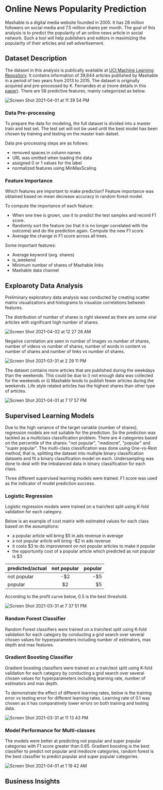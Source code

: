 # Online News Popularity Prediction
Mashable is a digital media website founded in 2005. It has 28 million followers on social media and 7.5 million shares per month. The goal of this analysis is to predict the popularity of an online news article in social network. Such a tool will help publishers and editors in maximizing the popularity of their articles and sell advertisement. 

## Dataset Description

The dataset in this analysis is publically available at [UCI Machine Learning Repository](https://archive.ics.uci.edu/ml/datasets/Online+News+Popularity). It contains information of 39,644 articles published by Mashable in a period of two years from 2013 to 2015. The dataset is originally acquired and pre-processed by K. Fernandes et al (more details in this [paper](https://link.springer.com/chapter/10.1007/978-3-319-23485-4_53)). There are 58 predictive features, mainly categorized as below.

![Screen Shot 2021-04-01 at 11 39 54 PM](https://user-images.githubusercontent.com/26207455/113377891-96618f00-9343-11eb-8f10-8188e94901fb.png)

### Data Pre-processing

To prepare the data for modeling, the full dataset is divided into a master train and test set. The test set will not be used until the best model has been chosen by training and testing on the master train datset. 

Data pre-processing steps are as follows:
* removed spaces in column names
* URL was omitted when loading the data
* assigned 0 or 1 values for the label
* normalized features using MinMaxScaling

### Feature Importance

Which features are important to make prediction? Feature importance was obtained based on mean decrease accuracy in random forest model.  

To compute the importance of each feature:
* When one tree is grown, use it to predict the test samples and record F1 score.
* Randomly sort the feature (so that it is no longer correlated with the outcome) and do the prediction again. Compute the new F1 score.
* Average the change in F1 score across all trees.

Some important features:
*  Average keyword (avg. shares)
*  is_weekend
*  Minimum number of shares of Mashable links
*  Mashable data channel

## Exploaroty Data Analysis

Preliminary exploratory data analysis was conducted by creating scatter matrix visualizations and histograms to visualize correlations between features. 

The distribution of number of shares is right skewed as there are some viral articles with significant high number of shares. 

![Screen Shot 2021-04-02 at 12 27 26 AM](https://user-images.githubusercontent.com/26207455/113380461-49cd8200-934a-11eb-90c4-03239479704a.png)


Negative correlation are seen in number of images vs number of shares, number of videos vs number of shares, number of words in content vs number of shares and number of links vs number of shares. 

![Screen Shot 2021-03-31 at 2 29 11 PM](https://user-images.githubusercontent.com/26207455/113379554-d4f94880-9347-11eb-8f5e-dd8a8ab6088f.png)

The dataset contains more articles that are published during the weekdays than the weekends. This could be due to i) not enough data was collected for the weekends or ii) Mashable tends to publish fewer articles during the weekends. Life style related articles has the highest shares than other type of articles. 

![Screen Shot 2021-04-01 at 7 17 57 PM](https://user-images.githubusercontent.com/26207455/113379587-e6425500-9347-11eb-9ae8-b81527cbf3a4.png)



## Supervised Learning Models
Due to the high variance of the target variable (number of shares), regression models are not suitable for the prediction. So the prediction was tackled as a multiclass classification problem. There are 4 categories based on the percentile of the shares: "not popular", "mediocre", "popular" and "super popular". The multi-class classification was done using One-vs-Rest method, that is, splitting the dataset into multiple binary classification datasets and fit a binary classification model on each. Undersampling was done to deal with the imbalanced data in binary classification for each class.  

Three different supervised learning models were trained. F1 score was used as the indicator of model prediction success. 

### Logistic Regression
Logistic regression models were trained on a train/test split using K-fold validation for each category. 

Below is an example of cost matrix with estimated values for each class based on the assumptions:
* a popular article will bring $5 in ads revenue in average
* a not popular article will bring -$2 in ads revenue
* it costs $3 to do improvement on not popular articles to make it popular
* the opportunity cost of a popular article which predicted as not popular is $3

| predicted/actual | not popular    | popular       |
| :---             |     :---:      |          ---: |
| not popular      | -$2            | -$5           |
| popular          | $2             | $5            |

According to the profit curve below, 0.5 is the best threshold. 

![Screen Shot 2021-03-31 at 7 37 51 PM](https://user-images.githubusercontent.com/26207455/113382752-4ccb7100-9350-11eb-820e-288ab28761af.png)


### Random Forest Classifier
Random Forest classifiers were trained on a train/test split using K-fold validation for each category by conducting a grid search over several chosen values for hyperparameters including number of estimators, max depth and max features. 

### Gradient Boosting Classifier
Gradient boosting classifiers were trained on a train/test split using K-fold validation for each category by conducting a grid search over several chosen values for hyperparameters including learning rate, number of estimators and max depth.

To demonstrate the effect of different learning rates, below is the training error vs testing error for different learning rates. Learning rate of 0.1 was chosen as it has comparatively lower errors on both training and testing data. 

![Screen Shot 2021-03-31 at 11 13 43 PM](https://user-images.githubusercontent.com/26207455/113383820-b64c7f00-9352-11eb-87ea-e70a51353c18.png)

### Model Performance for Multi-classes
The models were better at predicting not popular and super popular categories with F1 score greater than 0.65. Gradient boosting is the best classifier to predict not popular and mediocre categories, random forest is the best classifier to predict popular and super popular categories. 

![Screen Shot 2021-04-01 at 1 19 42 AM](https://user-images.githubusercontent.com/26207455/113384169-776af900-9353-11eb-9028-86087460ed4e.png)



## Business Insights


